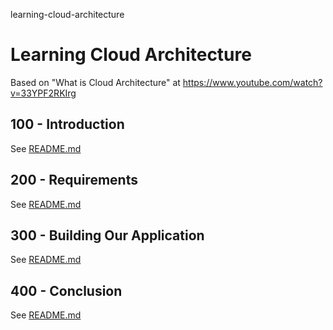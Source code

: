 learning-cloud-architecture
# Learning Cloud Architecture

Based on "What is Cloud Architecture" at https://www.youtube.com/watch?v=33YPF2RKIrg

## 100 - Introduction

See [README.md](./100/README.md)

## 200 - Requirements

See [README.md](./200/README.md)

## 300 - Building Our Application

See [README.md](./300/README.md)

## 400 - Conclusion

See [README.md](./400/README.md)
